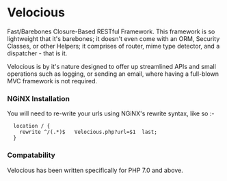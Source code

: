 # Velocious
Fast/Barebones Closure-Based RESTful Framework.  This framework is so lightweight that it's barebones; it doesn't even come with an ORM, Security Classes, or other Helpers; it comprises of router, mime type detector, and a dispatcher - that is it.

Velocious is by it's nature designed to offer up streamlined APIs and small operations such as logging, or sending an email, where having a full-blown MVC framework is not required.

### NGiNX Installation
You will need to re-write your urls using NGiNX's rewrite syntax, like so :-

      location / {
        rewrite ^/(.*)$   Velocious.php?url=$1  last;
      }

### Compatability
Velocious has been written specifically for PHP 7.0 and above.
